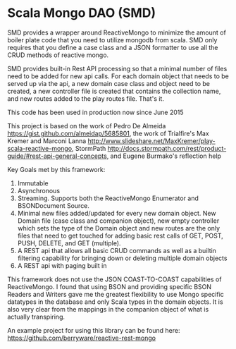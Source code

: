 # Scala Mongo DAO (SMD)

SMD provides a wrapper around ReactiveMongo to minimize the amount of boiler plate code that you need to utilize 
mongodb from scala. SMD only requires that you define a case class and a JSON formatter to use all the CRUD methods of
reactive mongo.

SMD provides built-in Rest API processing so that a minimal number of files need to be added for new api calls. For each domain object that needs to be served up via the api, a new domain case class and object need to be created, a new controller file is created that contains the collection name,  and new routes added to the play routes file. That's it.

This code has been used in production now since June 2015

This project is based on the work of Pedro De Almeida https://gist.github.com/almeidap/5685801, the work of Trialfire's Max Kremer and Marconi Lanna http://www.slideshare.net/MaxKremer/play-scala-reactive-mongo, StormPath http://docs.stormpath.com/rest/product-guide/#rest-api-general-concepts, and Eugene Burmako's reflection help

Key Goals met by this framework:
1. Immutable
2. Asynchronous
3. Streaming. Supports both the ReactiveMongo Enumerator and BSONDocument Source.
4. Minimal new files added/updated for every new domain object. New Domain file (case class and companion object), new empty controller which sets the type of the Domain object and new routes are the only files that need to get touched for adding basic rest calls of GET, POST, PUSH, DELETE, and GET (multiple).
5. A REST api that allows all basic CRUD commands as well as a builtin filtering capability for bringing down or deleting multiple domain objects
6. A REST api with paging built in

This framework does not use the JSON COAST-TO-COAST capabilities of ReactiveMongo. I found that using BSON and providing specific BSON Readers and Writers gave me the greatest flexibility to use Mongo specific datatypes in the database and only Scala types in the domain objects. It is also very clear from the mappings in the companion object of what is actually transpiring.

An example project for using this library can be found here: https://github.com/berryware/reactive-rest-mongo

 
